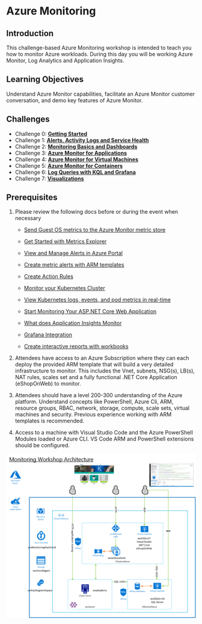 # Azure Monitoring

## Introduction

This challenge-based Azure Monitoring workshop is intended to teach you how to monitor Azure workloads. During this day you will be working Azure Monitor, Log Analytics and Application Insights.

## Learning Objectives

Understand Azure Monitor capabilities, facilitate an Azure Monitor customer conversation, and demo key features of Azure Monitor.

## Challenges

- Challenge 0: **[Getting Started](Student/00-Getting-Started.md)**
- Challenge 1: **[Alerts, Activity Logs and Service Health](Student/01-Alerts-Activity-Logs-And-Service-Health.md)**
- Challenge 2: **[Monitoring Basics and Dashboards](Student/02-Monitoring-Basics-And-Dashboards.md)**
- Challenge 3: **[Azure Monitor for Applications](Student/03-Azure-Monitor-For-Applications.md)**
- Challenge 4: **[Azure Monitor for Virtual Machines](Student/04-Azure-Monitor-For-Virtual-Machines.md)**
- Challenge 5: **[Azure Monitor for Containers](Student/05-Azure-Monitor-For-Containers.md)**
- Challenge 6: **[Log Queries with KQL and Grafana](Student/06-Log-Queries-With-KQL-And-Grafana.md)**
- Challenge 7: **[Visualizations](Student/07-Visualizations.md)**

## Prerequisites

1. Please review the following docs before or during the event when necessary
    - [Send Guest OS metrics to the Azure Monitor metric store](https://docs.microsoft.com/en-us/azure/azure-monitor/platform/collect-custom-metrics-guestos-resource-manager-vm)

    - [Get Started with Metrics Explorer](https://docs.microsoft.com/en-us/azure/azure-monitor/platform/metrics-getting-started)

    - [View and Manage Alerts in Azure Portal](https://docs.microsoft.com/en-us/azure/azure-monitor/platform/alerts-metric#view-and-manage-with-azure-portal)

    - [Create metric alerts with ARM templates](https://docs.microsoft.com/en-us/azure/azure-monitor/platform/alerts-metric-create-templates)

    - [Create Action Rules](https://docs.microsoft.com/en-us/azure/azure-monitor/platform/alerts-action-rules)

    - [Monitor your Kubernetes Cluster](https://docs.microsoft.com/en-us/azure/azure-monitor/insights/container-insights-analyze)

    - [View Kubernetes logs, events, and pod metrics in real-time](https://docs.microsoft.com/en-us/azure/azure-monitor/insights/container-insights-livedata-overview)

    - [Start Monitoring Your ASP.NET Core Web Application](https://docs.microsoft.com/en-us/azure/azure-monitor/learn/dotnetcore-quick-start)

    - [What does Application Insights Monitor](https://docs.microsoft.com/en-us/azure/azure-monitor/app/app-insights-overview#what-does-application-insights-monitor)

    - [Grafana Integration](https://grafana.com/grafana/plugins/grafana-azure-monitor-datasource)

    - [Create interactive reports with workbooks](https://docs.microsoft.com/en-us/azure/azure-monitor/app/usage-workbooks)

2. Attendees have access to an Azure Subscription where they can each deploy the provided ARM template that will build a very detailed infrastructure to monitor.  This includes the Vnet, subnets, NSG(s), LB(s), NAT rules, scales set and a fully functional .NET Core Application (eShopOnWeb) to monitor.
3. Attendees should have a level 200-300 understanding of the Azure platform.  Understand concepts like PowerShell, Azure Cli, ARM, resource groups, RBAC, network, storage, compute, scale sets, virtual machines and security.  Previous experience working with ARM templates is recommended.
4. Access to a machine with Visual Studio Code and the Azure PowerShell Modules loaded or Azure CLI. VS Code ARM and PowerShell extensions should be configured.

![Hack Diagram](./Images/monitoringhackdiagram.png)
